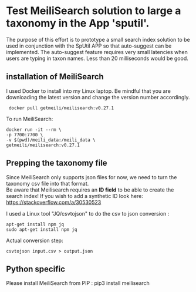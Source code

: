 # Test MeiliSearch solution to large a taxonomy in the App 'sputil'.

The purpose of this effort is to prototype a small search index solution to be used in conjunction with the SpUtil APP so that auto-suggest can be implemented. The auto-suggest feature requires very small latencies when users are typing in taxon names. Less than 20 milliseconds would be good.

## installation of MeiliSearch

I used Docker to install into my Linux laptop. Be mindful that you are downloading the latest version and change the version number accordingly.  

``` docker pull getmeili/meilisearch:v0.27.1```  

To run MeiliSearch:
```
docker run -it --rm \
-p 7700:7700 \
-v $(pwd)/meili_data:/meili_data \
getmeili/meilisearch:v0.27.1
```  


## Prepping the taxonomy file
Since MeiliSearch only supports json files for now, we need to turn the taxonomy csv file into that format.  
Be aware that Meilisearch requires an __ID field__ to be able to create the search index! If you wish to add a synthetic ID look here: https://stackoverflow.com/a/30530523
    
I used a Linux tool "JQ/csvtojson" to do the csv to json conversion :
```
apt-get install npm jq  
sudo apt-get install npm jq  
```  
Actual conversion step: 
```
csvtojson input.csv > output.json

```  


## Python specific  
Please install MeiliSearch from PIP : pip3 install meilisearch  
